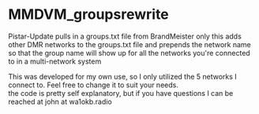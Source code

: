 # MMDVM_groupsrewrite
Pistar-Update pulls in a groups.txt file from BrandMeister only
this adds other DMR networks to the groups.txt file and prepends 
the network name so that the group name will show up for all the 
networks you're connected to in a multi-network system

This was developed for my own use, so I only utilized the 5 networks
I connect to.   Feel free to change it to suit your needs.  
the code is pretty self explanatory, but if you have questions
I can be reached at john at wa1okb.radio
